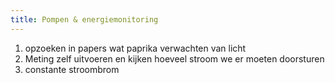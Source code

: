 ```yaml
---
title: Pompen & energiemonitoring
---
```



1. opzoeken in papers wat paprika verwachten van licht
2. Meting zelf uitvoeren en kijken hoeveel stroom we er moeten doorsturen
2. constante stroombrom

